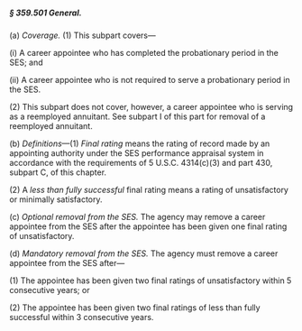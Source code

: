 ##### § 359.501 General. #####

(a) *Coverage.* (1) This subpart covers—

(i) A career appointee who has completed the probationary period in the SES; and

(ii) A career appointee who is not required to serve a probationary period in the SES.

(2) This subpart does not cover, however, a career appointee who is serving as a reemployed annuitant. See subpart I of this part for removal of a reemployed annuitant.

(b) *Definitions*—(1) *Final rating* means the rating of record made by an appointing authority under the SES performance appraisal system in accordance with the requirements of 5 U.S.C. 4314(c)(3) and part 430, subpart C, of this chapter.

(2) A *less than fully successful* final rating means a rating of unsatisfactory or minimally satisfactory.

(c) *Optional removal from the SES.* The agency may remove a career appointee from the SES after the appointee has been given one final rating of unsatisfactory.

(d) *Mandatory removal from the SES.* The agency must remove a career appointee from the SES after—

(1) The appointee has been given two final ratings of unsatisfactory within 5 consecutive years; or

(2) The appointee has been given two final ratings of less than fully successful within 3 consecutive years.